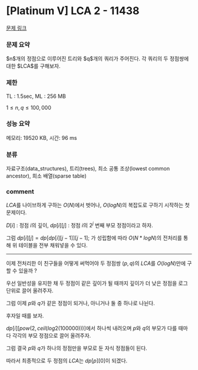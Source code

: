 
# [Platinum V] LCA 2 - 11438

[문제 링크](https://www.acmicpc.net/problem/11438)

### 문제 요약

<p> $n$개의 정점으로 이루어진 트리와 $q$개의 쿼리가 주어진다. 각 쿼리의 두 정점쌍에 대한 $LCA$를 구해보자. </p>

### 제한

TL : 1.5sec, ML : 256 MB

$1 ≤ n, q ≤ 100,000$

### 성능 요약

메모리: 19520 KB, 시간: 96 ms

### 분류

자료구조(data_structures), 트리(trees), 최소 공통 조상(lowest common ancestor), 희소 배열(sparse table)

### comment

$LCA$를 나이브하게 구하는 $O(N)$에서 벗어나, $O(logN)$의 복잡도로 구하기 시작하는 첫 문제이다.

$D[i]$ : 정점 $i$의 깊이, $dp[i][j]$ : 정점 $i$의 $2^j$ 번째 부모 정점이라고 하자.

그럼 $dp[i][j] = dp[dp[i][j - 1]][j - 1];$ 가 성립함에 따라 $O(N * logN)$의 전처리를 통해 위 테이블을 전부 채워넣을 수 있다.

--------------------------------------------------------------------------------------------------------------------------------------------------

이제 전처리한 이 친구들을 어떻게 써먹어야 두 정점쌍 $(p, q)$의 $LCA$를 $O(logN)$만에 구할 수 있을까 ?

우선 일반성을 유지한 채 두 정점이 같은 깊이가 될 때까지 깊이가 더 낮은 정점을 로그 단위로 끌어 올려주자.

그럼 이제 $p$와 $q$가 같은 정점이 되거나, 아니거나 둘 중 하나로 나뉜다.

후자일 때를 보자.

$dp[i][pow(2, ceil(log2(100000)))]$에서 하나씩 내려오며 $p$와 $q$의 부모가 다를 때마다 각각의 부모 정점으로 끌어 올려주자.

그럼 결국 $p$와 $q$가 하나의 정점만을 부모로 둔 자식 정점들이 된다.

따라서 최종적으로 두 정점의 $LCA$는 $dp[p][0]$이 되겠다.
